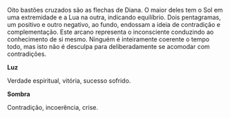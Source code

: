 Oito bastões cruzados são as flechas de Diana. O maior deles tem o Sol em uma
extremidade e a Lua na outra, indicando equilíbrio. Dois pentagramas, um
positivo e outro negativo, ao fundo, endossam a ideia de contradição e
complementação. Este arcano representa o inconsciente conduzindo ao
conhecimento de si mesmo. Ninguém é inteiramente coerente o tempo todo, mas
isto não é desculpa para deliberadamente se acomodar com contradições.

**Luz**

Verdade espiritual, vitória, sucesso sofrido.

**Sombra**

Contradição, incoerência, crise.

